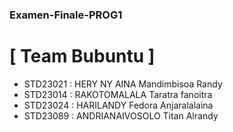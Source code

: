 ### Examen-Finale-PROG1

# [ Team Bubuntu ] 
- STD23021 : HERY NY AINA Mandimbisoa Randy
- STD23014 : RAKOTOMALALA Taratra fanoitra
- STD23024 : HARILANDY Fedora Anjaralalaina
- STD23089 : ANDRIANAIVOSOLO Titan Alrandy 

